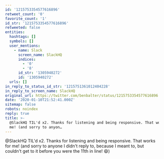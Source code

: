```yaml
---
id: '1215753354577616896'
retweet_count: '0'
favorite_count: '1'
id_str: '1215753354577616896'
retweeted: false
entities:
  hashtags: []
  symbols: []
  user_mentions:
    - name: Slack
      screen_name: SlackHQ
      indices:
        - '0'
        - '8'
      id_str: '1305940272'
      id: '1305940272'
  urls: []
in_reply_to_status_id_str: '1215751361012404228'
in_reply_to_screen_name: SlackHQ
original_url: https://twitter.com/benbalter/status/1215753354577616896
date: '2020-01-10T21:52:41.000Z'
sitemap: false
robots: noindex
reply: true
title: >-
  @SlackHQ TIL'd x2. Thanks for listening and being responsive. That works for
  me! (and sorry to anyon…
---
```


@SlackHQ TIL'd x2. Thanks for listening and being responsive. That works for me! (and sorry to anyone I didn't reply to, because I meant to, but couldn't get to it before you were the 11th in line! 😄)